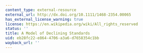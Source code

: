 ```yaml
---
content_type: external-resource
external_url: http://dx.doi.org/10.1111/1468-2354.00065
has_external_license_warning: true
license: https://en.wikipedia.org/wiki/All_rights_reserved
status: ''
title: A Model of Declining Standards
uid: eb28fc22-e864-4706-a3a6-d7658354c1bb
wayback_url: ''
---
```

